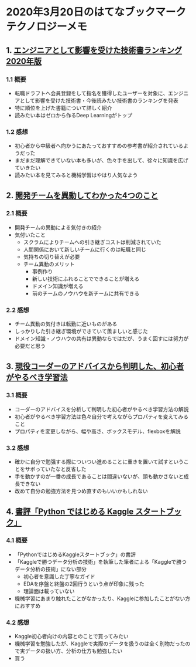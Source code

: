 # 2020年3月20日のはてなブックマークテクノロジーメモ

## 1. [エンジニアとして影響を受けた技術書ランキング2020年版](https://job-draft.jp/articles/434)

### 1.1 概要

- 転職ドラフトへ会員登録をして指名を獲得したユーザーを対象に、エンジニアとして影響を受けた技術書・今後読みたい技術書のランキングを発表
- 特に順位を上げた書籍について詳しく紹介
- 読みたい本はゼロから作るDeep Learningがトップ

### 1.2 感想

- 初心者から中級者へ向かうにあたっておすすめの参考書が紹介されているようだった
- まだまだ理解できていない本も多いが、色々手を出して、徐々に知識を広げていきたい
- 読みたい本を見てみると機械学習はやはり人気なよう

## 2. [開発チームを異動してわかった4つのこと](https://tech.smartcamp.co.jp/entry/team-move)

### 2.1 概要

- 開発チームの異動による気付きの紹介
- 気付いたこと
  - スクラムによりチームへの引き継ぎコストは削減されていた
  - 人間関係において新しいチームに行くのは転職と同じ
  - 気持ちの切り替えが必要
  - チーム異動のメリット
    - 事例作り
    - 新しい技術にふれることでできることが増える
    - ドメイン知識が増える
    - 前のチームのノウハウを新チームに共有できる

### 2.2 感想

- チーム異動の気付きは転勤に近いものがある
- しっかりした引き継ぎ環境ができていて羨ましいと感じた
- ドメイン知識・ノウハウの共有は異動ならではだが、うまく回すには努力が必要だと思う

## 3. [現役コーダーのアドバイスから判明した、初心者がやるべき学習法](https://note.com/web_art_picasso/n/n202cfaf44ded)

### 3.1 概要

- コーダーのアドバイスを分析して判明した初心者がやるべき学習方法の解説
- 初心者がやるべき学習方法は色々自分で考えながらプロパティを変えてみること
- プロパティを変更しながら、幅や高さ、ボックスモデル、flexboxを解説

### 3.2 感想

- 確かに自分で勉强する際についつい進めることに重きを置いて試すということをサボっていたなと反省した
- 手を動かすのが一番の成長であることは間違いないが、頭も動かさないと成長できない
- 改めて自分の勉強方法を見つめ直すのもいいかもしれない

## 4. [書評「Python ではじめる Kaggle スタートブック」](https://note.com/maxwell/n/n686bfaca7a47)

### 4.1 概要

- 「PythonではじめるKaggleスタートブック」の書評
- 「Kaggleで勝つデータ分析の技術」を執筆した筆者による「Kaggleで勝つデータ分析の技術」にない部分
  - 初心者を意識した丁寧なガイド
  - EDAを序盤と終盤の2回行うという点が印象に残った
  - 理論面は載っていない
- 機械学習にあまり触れたことがなかったり、Kaggleに参加したことがない方におすすめ

### 4.2 感想

- Kaggle初心者向けの内容とのことで買ってみたい
- 機械学習を勉強したが、Kaggleで実際のデータを扱うのは全く別物だったので実データの扱い方、分析の仕方も勉強したい
- 買う
